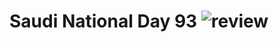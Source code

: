 # Saudi National Day 93 ![review](https://github.com/naz50/Saudi-National-Day_93/assets/74384259/5e1906e9-fa4a-4ee3-902c-bef893cd085a)

